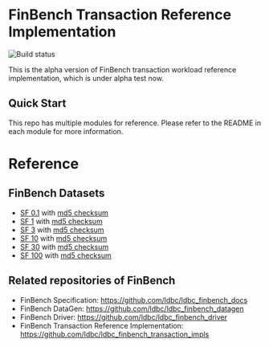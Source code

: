 # FinBench Transaction Reference Implementation

![Build status](https://github.com/ldbc/ldbc_finbench_transaction_impls/actions/workflows/ci.yml/badge.svg?branch=main)

This is the alpha version of FinBench transaction workload reference implementation, which is under alpha test now.


## Quick Start

This repo has multiple modules for reference. Please refer to the README in each module for more information.

# Reference

## FinBench Datasets

- [SF 0.1](oss://tugraph-web/tugraph/datasets/finbench/v0.2.0/sf0.1/sf0.1.tar.xz) with [md5
  checksum](oss://tugraph-web/tugraph/datasets/finbench/v0.2.0/sf0.1/sf0.1.tar.xz.md5sum)
- [SF 1](oss://tugraph-web/tugraph/datasets/finbench/v0.2.0/sf1/sf1.tar.xz) with [md5
  checksum](oss://tugraph-web/tugraph/datasets/finbench/v0.2.0/sf1/sf1.tar.xz.md5sum)
- [SF 3](oss://tugraph-web/tugraph/datasets/finbench/v0.2.0/sf3/sf3.tar.xz) with [md5
  checksum](oss://tugraph-web/tugraph/datasets/finbench/v0.2.0/sf3/sf3.tar.xz.md5sum)
- [SF 10](oss://tugraph-web/tugraph/datasets/finbench/v0.2.0/sf10/sf10.tar.xz) with [md5
  checksum](oss://tugraph-web/tugraph/datasets/finbench/v0.2.0/sf10/sf10.tar.xz.md5sum)
- [SF 30](oss://tugraph-web/tugraph/datasets/finbench/v0.2.0/sf30/sf30.tar.xz) with [md5
  checksum](oss://tugraph-web/tugraph/datasets/finbench/v0.2.0/sf30/sf30.tar.xz.md5sum)
- [SF 100](oss://tugraph-web/tugraph/datasets/finbench/v0.2.0/sf100/sf100.tar.xz) with [md5
  checksum](oss://tugraph-web/tugraph/datasets/finbench/v0.2.0/sf100/sf100.tar.xz.md5sum)

## Related repositories of FinBench

- FinBench Specification: https://github.com/ldbc/ldbc_finbench_docs
- FinBench DataGen: https://github.com/ldbc/ldbc_finbench_datagen
- FinBench Driver: https://github.com/ldbc/ldbc_finbench_driver
- FinBench Transaction Reference Implementation: https://github.com/ldbc/ldbc_finbench_transaction_impls